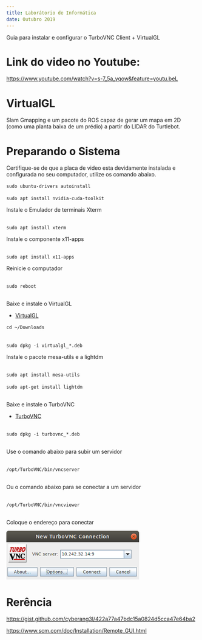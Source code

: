 ```yaml
---
title: Laborátorio de Informática
date: Outubro 2019
---
```


Guia para instalar e configurar o TurboVNC Client + VirtualGL 

# Link do video no Youtube:
https://www.youtube.com/watch?v=s-7_5a_yqow&feature=youtu.beL 



# VirtualGL 
Slam Gmapping e um pacote do ROS capaz de gerar um mapa em 2D (como uma planta baixa de um prédio) a partir do LIDAR do Turtlebot.

# Preparando o Sistema

Certifique-se de que a placa de video esta devidamente instalada e configurada no seu computador, utilize os comando abaixo.

```
sudo ubuntu-drivers autoinstall

sudo apt install nvidia-cuda-toolkit

```


Instale o Emulador de terminais Xterm 


```

sudo apt install xterm

```

Instale o componente x11-apps


```

sudo apt install x11-apps

```

Reinicie o computador 


```

sudo reboot


```

Baixe e instale o VirtualGL


- [VirtualGL](https://sourceforge.net/projects/virtualgl/files/)


```
cd ~/Downloads


sudo dpkg -i virtualgl_*.deb

```

Instale o pacote mesa-utils e a lightdm

```

sudo apt install mesa-utils

sudo apt-get install lightdm


```


Baixe e instale o TurboVNC


- [TurboVNC](https://sourceforge.net/projects/turbovnc/files/)

```

sudo dpkg -i turbovnc_*.deb


```

Use o comando abaixo para subir um servidor

```

/opt/TurboVNC/bin/vncserver


```

Ou o comando abaixo para se conectar a um servidor


```

/opt/TurboVNC/bin/vncviewer


```

Coloque o endereço para conectar

![ip+display](https://github.com/Insper/404/blob/master/elementos/Screenshot%20from%202019-10-22%2013-42-43.png)


# Rerência


https://gist.github.com/cyberang3l/422a77a47bdc15a0824d5cca47e64ba2

https://www.scm.com/doc/Installation/Remote_GUI.html
